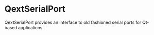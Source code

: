 # QextSerialPort
QextSerialPort provides an interface to old fashioned serial ports for Qt-based applications.
